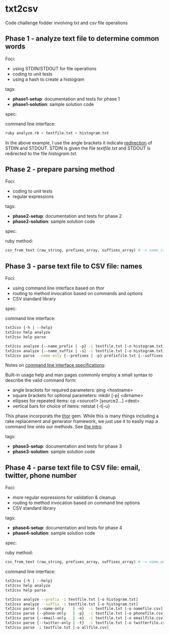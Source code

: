 txt2csv
=======

Code challenge fodder involving txt and csv file operations

## Phase 1 - analyze text file to determine common words

Foci: 
* using STDIN/STDOUT for file operations
* coding to unit tests
* using a hash to create a histogram

tags:
* **phase1-setup**: documentation and tests for phase 1
* **phase1-solution**: sample solution code

spec:

command line interface:


````bash
ruby analyze.rb < textfile.txt > histogram.txt
````

In the above example, I use the angle brackets it indicate [redirection](http://en.wikipedia.org/wiki/Redirection_(computing)) of STDIN and STDOUT. STDIN is given the file *textfile.txt* and STDOUT is redirected to the file *histogram.txt*.




## Phase 2 - prepare parsing method 

Foci: 
* coding to unit tests
* regular expressions

tags:
* **phase2-setup**: documentation and tests for phase 2
* **phase2-solution**: sample solution code

spec:

ruby method:

````ruby
csv_from_text (raw_string, prefixes_array, suffixes_array) # -> name_csv_string
````

## Phase 3 - parse text file to CSV file: names

Foci:
* using command line interface based on _thor_
* routing to method invocation based on commands and options
* CSV standard library

spec:

command line interface:

````bash
txt2csv {-h | --help}
txt2csv help analyze
txt2csv help parse

txt2csv analyze {--name_prefix | -p} -i textfile.txt [-o histogram.txt]
txt2csv analyze {--name_suffix | -s} -i textfile.txt [-o histogram.txt]
txt2csv parse --name-only {--prefixes | -p} prefixfile.txt {--suffixes | -s} suffixfile.txt -i textfile.txt [-o namefile.csv]
````
Notes on [command line interface specifications](http://en.wikipedia.org/wiki/Command-line_interface):

  Built-in usage help and man pages commonly employ a small syntax to describe the valid command form:

  * angle brackets for required parameters: ping \<hostname\>
  * square brackets for optional parameters: mkdir [-p] \<dirname\>
  * ellipses for repeated items: cp \<source1\> [source2...] \<dest\>
  * vertical bars for choice of items: netstat {-t|-u}

This phase incorporats the [thor](https://github.com/erikhuda/thor) gem. While this is many things including a rake replacement and generator framework, we just use it to easily map a command line onto our methods. See [the intro](http://whatisthor.com/). 

tags:
* **phase3-setup**: documentation and tests for phase 3
* **phase3-solution**: sample solution code

## Phase 4 - parse text file to CSV file: email, twitter, phone number

Foci:
* more regular expressions for validation & cleanup
* routing to method invocation based on command line options
* CSV standard library

tags:
* **phase4-setup**: documentation and tests for phase 4
* **phase4-solution**: sample solution code

spec:

ruby method:

````ruby
csv_from_text (raw_string, prefixes_array, suffixes_array) # -> name_email_twitter_phone_csv_string
````

command line interface:

````bash
txt2csv {-h | --help}
txt2csv help analyze
txt2csv help parse

txt2csv analyze --prefix -i textfile.txt [-o histogram.txt]
txt2csv analyze --suffix -i textfile.txt [-o histogram.txt]
txt2csv parse {--name-only    | -n}  -i textfile.txt [-o namefile.csv]
txt2csv parse {--phone-only   | -p}  -i textfile.txt [-o phonefile.csv]
txt2csv parse {--email-only   | -e}  -i textfile.txt [-o emailfile.csv]
txt2csv parse {--twitter-only | -t}  -i textfile.txt [-o twitterfile.csv]
txt2csv parse -i textfile.txt [-o allfile.csv]
````

